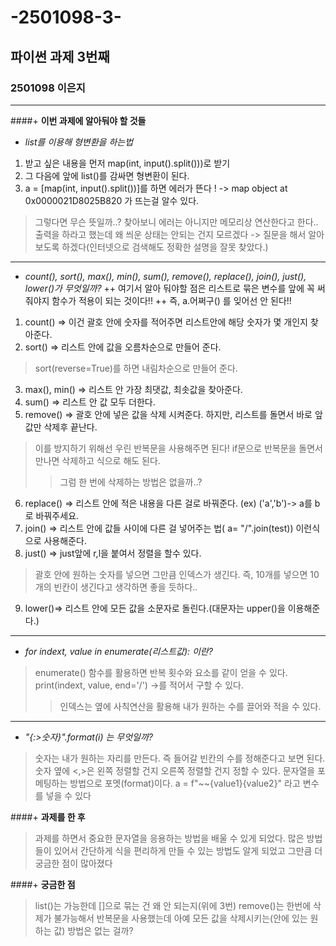 # -2501098-3-

## 파이썬 과제 3번째

### 2501098 이은지

---
####+ **이번 과제에 알아둬야 할 것들**
+ _list를 이용해 형변환을 하는법_
1. 받고 싶은 내용을 먼저 map(int, input().split()))로 받기
2. 그 다음에 앞에 list()를 감싸면 형변환이 된다.
3. a = [map(int, input().split())]를 하면 에러가 뜬다 ! -> map object at 0x0000021D8025B820 가 뜨는걸 알수 있다.
> 그렇다면 무슨 뜻일까..? 찾아보니 에러는 아니지만 메모리상 연산한다고 한다.. 출력을 하라고 했는데 왜 씌운 상태는 안되는 건지 모르겠다 -> 질문을 해서 알아보도록 하겠다(인터넷으로 검색해도 정확한 설명을 잘못 찾았다.)
---
+ _count(), sort(), max(), min(), sum(), remove(), replace(), join(), just(), lower()가 무엇일까?_
++ 여기서 알아 둬야할 점은 리스트로 묶은 변수를 앞에 꼭 써줘야지 함수가 적용이 되는 것이다!!
++ 즉, a.어쩌구() 를 잊어선 안 된다!!
1. count() => 이건 괄호 안에 숫자를 적어주면 리스트안에 해당 숫자가 몇 개인지 찾아준다.
2. sort()  => 리스트 안에 값을 오름차순으로 만들어 준다.
> sort(reverse=True)를 하면 내림차순으로 만들어 준다.
3. max(), min() => 리스트 안 가장 최댓값, 최솟값을 찾아준다.
4. sum() => 리스트 안 값 모두 더한다.
5. remove() => 괄호 안에 넣은 값을 삭제 시켜준다. 하지만, 리스트를 돌면서 바로 앞 값만 삭제후 끝난다.
> 이를 방지하기 위해선 우린 반복문을 사용해주면 된다! if문으로 반복문을 돌면서 만나면 삭제하고 식으로 해도 된다.
>> 그럼 한 번에 삭제하는 방법은 없을까..?
 6. replace() => 리스트 안에 적은 내용을 다른 걸로 바꿔준다. (ex) ('a','b')-> a를 b로 바꿔주세요.
 7. join() => 리스트 안에 값들 사이에 다른 걸 넣어주는 법( a= "/".join(test)) 이런식으로 사용해준다.
 8. just() => just앞에 r,l을 붙여서 정렬을 할수 있다.
 > 괄호 안에 원하는 숫자를 넣으면 그만큼 인덱스가 생긴다. 즉, 10개를 넣으면 10개의 빈칸이 생긴다고 생각하면 좋을 듯하다..
 9. lower()=> 리스트 안에 모든 값을 소문자로 돌린다.(대문자는 upper()을 이용해준다.)
       
           
---
+ _for indext, value in enumerate(리스트값): 이란?_
> enumerate() 함수를 활용하면 반복 횟수와 요소를 같이 얻을 수 있다.
> print(indext, value, end='/') ->를 적어서 구할 수 있다.
>> 인덱스는 옆에 사칙연산을 활용해 내가 원하는 수를 끌어와 적을 수 있다.
        
---

+ _"{:>숫자}".format(i) 는 무엇일까?_
> 숫자는 내가 원하는 자리를 만든다. 즉 들어갈 빈칸의 수를 정해준다고 보면 된다.
> 숫자 옆에 <,>은 왼쪽 정렬할 건지 오른쪽 정렬할 건지 정할 수 있다.
> 문자열을 포메팅하는 방법으로 포멧(format)이다.
> a = f"~~{value1}{value2}" 라고 변수를 넣을 수 있다

####+ **과제를 한 후**
  > 과제를 하면서 중요한 문자열을 응용하는 방법을 배울 수 있게 되었다.
  > 많은 방법들이 있어서 간단하게 식을 편리하게 만들 수 있는 방법도 알게 되었고 그만큼 더 궁금한 점이 많아졌다
  
####+ **궁금한 점**
  >list()는 가능한데 []으로 묶는 건 왜 안 되는지(위에 3번)
  >remove()는 한번에 삭제가 불가능해서 반복문을 사용했는데 아예 모든 값을 삭제시키는(안에 있는 원하는 값) 방법은 없는 걸까?
